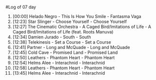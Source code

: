 #Log of 07 day

1. [00:00] Helado Negro - This Is How You Smile - Fantasma Vaga
1. [12:23] Star Slinger - Choose Yourself - Choose Yourself
1. [12:27] The Cinematic Orchestra - A Caged Bird/Imitations of Life - A Caged Bird/Imitations of Life (feat. Roots Manuva)
1. [12:34] Damien Jurado - South - South
1. [12:38] Telekinesis - Set a Course - Set a Course
1. [12:41] Partner - Long and McQuade - Long and McQuade
1. [12:45] Cold Cave - Promised Land - Promised Land
1. [12:50] Leathers - Phantom Heart - Phantom Heart
1. [12:54] Helms Alee - Interachnid - Interachnid
1. [12:58] Leathers - Phantom Heart - Phantom Heart
1. [13:45] Helms Alee - Interachnid - Interachnid
